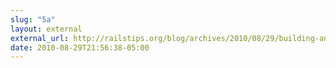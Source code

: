 ```yaml
---
slug: "5a"
layout: external
external_url: http://railstips.org/blog/archives/2010/08/29/building-an-object-mapper-override-able-accessors/
date: 2010-08-29T21:56:38-05:00
---
```

